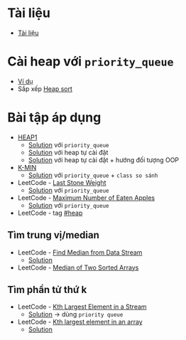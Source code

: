 # Tài liệu

* [Tài liệu](https://drive.google.com/file/d/1zq_1RM8Km-wFt1hfosgh4BYjjavEaf02/view?usp=sharing)

# Cài heap với `priority_queue`

* [Ví dụ](https://github.com/thptbadiem-tutor/Tutoring-2020/blob/master/Heap/priority_queue.cpp)
* Sắp xếp [Heap sort](https://github.com/thptbadiem-tutor/Tutoring-2020/blob/master/Heap/heap_sort_priority_queue.cpp)

# Bài tập áp dụng

* [HEAP1](https://codeforces.com/group/FLVn1Sc504/contest/274493/problem/J)
    * [Solution](https://github.com/thptbadiem-tutor/Tutoring-2020/blob/master/Heap/Solutions/HEAP1.cpp) với `priority_queue`
    * [Solution](https://github.com/thptbadiem-tutor/Tutoring-2020/blob/master/Heap/Solutions/HEAP1-heap.cpp) với heap tự cài đặt
    * [Solution](https://github.com/thptbadiem-tutor/Tutoring-2020/blob/master/Heap/Solutions/HEAP1-oop-heap.cpp) với heap tự cài đặt + hướng đối tượng OOP
* [K-MIN](https://vn.spoj.com/problems/KMIN/)
    * [Solution](https://github.com/thptbadiem-tutor/Tutoring-2020/blob/master/Heap/Solutions/KMIN.cpp) với `priority_queue` + `class so sánh`
* LeetCode -  [Last Stone Weight](https://leetcode.com/problems/last-stone-weight)
    * [Solution](https://github.com/thptbadiem-tutor/Tutoring-2020/blob/master/Heap/Solutions/last-stone-weight.cpp) với `priority_queue`
* LeetCode - [Maximum Number of Eaten Apples](https://leetcode.com/problems/maximum-number-of-eaten-apples)
    * [Solution](https://github.com/thptbadiem-tutor/Tutoring-2020/blob/master/Heap/Solutions/maximum-number-of-eaten-apples.cpp) với `priority_queue`
* LeetCode - tag [#heap](https://leetcode.com/tag/heap)

    
## Tìm trung vị/median

* LeetCode - [Find Median from Data Stream](https://leetcode.com/problems/find-median-from-data-stream) 
    * [Solution](https://github.com/thptbadiem-tutor/Tutoring-2020/blob/master/Heap/Solutions/find-median-from-data-stream.cpp)
* LeetCode - [Median of Two Sorted Arrays](https://leetcode.com/problems/median-of-two-sorted-arrays)

## Tìm phần tử thứ k

* LeetCode - [Kth Largest Element in a Stream](https://leetcode.com/problems/kth-largest-element-in-a-stream)
    * [Solution](https://github.com/thptbadiem-tutor/Tutoring-2020/blob/master/Heap/Solutions/kth-largest-element-in-an-array.cpp) &rarr; dùng `priority queue`
* LeetCode - [Kth largest element in an array](https://leetcode.com/problems/kth-largest-element-in-an-array)
    * [Solution](https://github.com/thptbadiem-tutor/Tutoring-2020/blob/master/Heap/Solutions/kth-largest-element-in-an-array.cpp)
